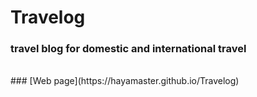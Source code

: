 <h1>Travelog</h1>
<h3>travel blog for domestic and international travel</h3>

<br/>
### [Web page](https://hayamaster.github.io/Travelog)


